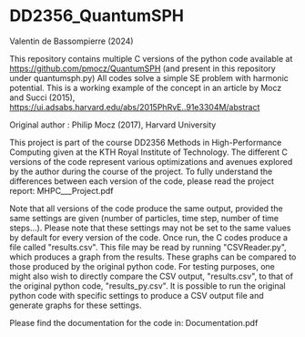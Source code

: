 # DD2356_QuantumSPH

Valentin de Bassompierre (2024)

This repository contains multiple C versions of the python code available at https://github.com/pmocz/QuantumSPH (and present in this repository under quantumsph.py)
All codes solve a simple SE problem with harmonic potential.
This is a working example of the concept in an article by Mocz and Succi (2015), https://ui.adsabs.harvard.edu/abs/2015PhRvE..91e3304M/abstract

Original author : Philip Mocz (2017), Harvard University

This project is part of the course DD2356 Methods in High-Performance Computing given at the KTH Royal Institute of Technology.
The different C versions of the code represent various optimizations and avenues explored by the author during the course of the project.
To fully understand the differences between each version of the code, please read the project report: MHPC___Project.pdf

Note that all versions of the code produce the same output, provided the same settings are given (number of particles, time step, number of time steps...).
Please note that these settings may not be set to the same values by default for every version of the code.
Once run, the C codes produce a file called "results.csv". This file may be read by running "CSVReader.py", which produces a graph from the results.
These graphs can be compared to those produced by the original python code.
For testing purposes, one might also wish to directly compare the CSV output, "results.csv", to that of the original python code, "results_py.csv".
It is possible to run the original python code with specific settings to produce a CSV output file and generate graphs for these settings.

Please find the documentation for the code in: Documentation.pdf
